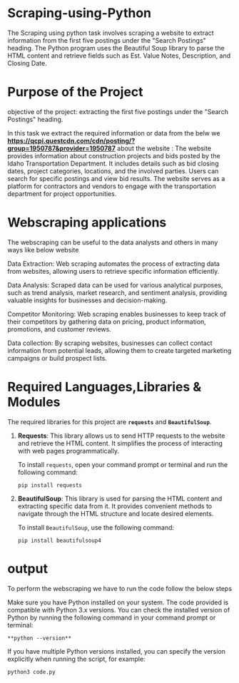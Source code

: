 # Scraping-using-Python
The Scraping using python  task involves scraping a website to extract information from the first five postings under the "Search Postings" heading. The Python program uses the Beautiful Soup library to parse the HTML content and retrieve fields such as Est. Value Notes, Description, and Closing Date.

# Purpose of the Project
objective of the project: extracting the first five postings under the "Search Postings" heading.

In this task we extract the required information or data from the belw we
**https://qcpi.questcdn.com/cdn/posting/?group=1950787&provider=1950787**
about the website : The website provides information about construction projects and bids posted by the Idaho Transportation Department. It includes details such as bid closing dates, project categories, locations, and the involved parties. Users can search for specific postings and view bid results. The website serves as a platform for contractors and vendors to engage with the transportation department for project opportunities.

# Webscraping applications

The webscraping can be useful to the data analysts and others in many ways like below website

Data Extraction: Web scraping automates the process of extracting data from websites, allowing users to retrieve specific information efficiently.

Data Analysis: Scraped data can be used for various analytical purposes, such as trend analysis, market research, and sentiment analysis, providing valuable insights for businesses and decision-making.

Competitor Monitoring: Web scraping enables businesses to keep track of their competitors by gathering data on pricing, product information, promotions, and customer reviews.

Data collection: By scraping websites, businesses can collect contact information from potential leads, allowing them to create targeted marketing campaigns or build prospect lists.

# Required Languages,Libraries & Modules

The required libraries for this project are **`requests`** and **`BeautifulSoup`**.

1. **Requests**: This library allows us to send HTTP requests to the website and retrieve the HTML content. It simplifies the process of interacting with web pages programmatically.

   To install `requests`, open your command prompt or terminal and run the following command:
   ```
   pip install requests
   ```

2. **BeautifulSoup**: This library is used for parsing the HTML content and extracting specific data from it. It provides convenient methods to navigate through the HTML structure and locate desired elements.

   To install `BeautifulSoup`, use the following command:
   ```
   pip install beautifulsoup4
   ```

# output

To perform the webscraping we have to run the code follow the below steps

Make sure you have Python installed on your system. The code provided is compatible with Python 3.x versions. You can check the installed version of Python by running the following command in your command prompt or terminal:
```
**python --version**
```

If you have multiple Python versions installed, you can specify the version explicitly when running the script, for example:
```
python3 code.py
```
